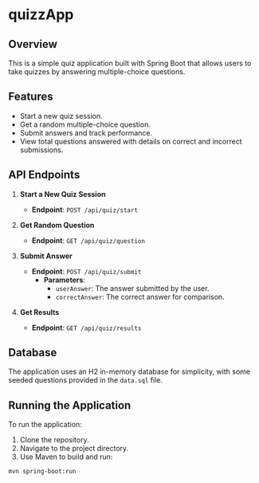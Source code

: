 # quizzApp

## Overview

This is a simple quiz application built with Spring Boot that allows users to take quizzes by answering multiple-choice questions.

## Features

- Start a new quiz session.
- Get a random multiple-choice question.
- Submit answers and track performance.
- View total questions answered with details on correct and incorrect submissions.

## API Endpoints

1. **Start a New Quiz Session**
   - **Endpoint**: `POST /api/quiz/start`
   
2. **Get Random Question**
   - **Endpoint**: `GET /api/quiz/question`
   
3. **Submit Answer**
   - **Endpoint**: `POST /api/quiz/submit`
     - **Parameters**:
       - `userAnswer`: The answer submitted by the user.
       - `correctAnswer`: The correct answer for comparison.

4. **Get Results**
   - **Endpoint**: `GET /api/quiz/results`

## Database

The application uses an H2 in-memory database for simplicity, with some seeded questions provided in the `data.sql` file.

## Running the Application

To run the application:
1. Clone the repository.
2. Navigate to the project directory.
3. Use Maven to build and run:
   
```bash
mvn spring-boot:run

